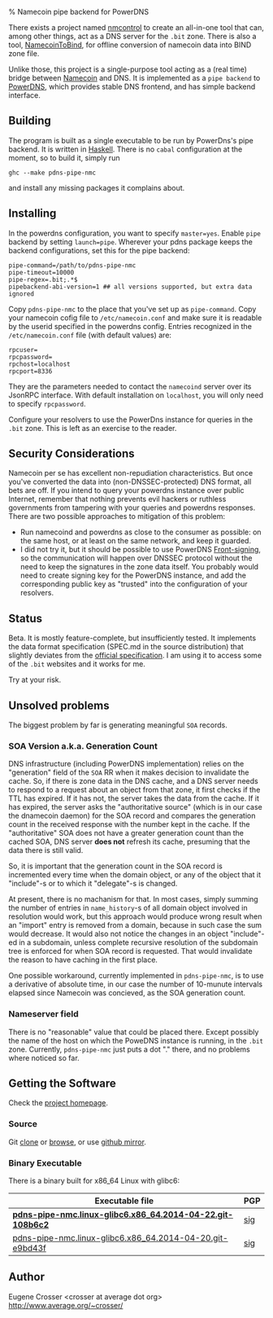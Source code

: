 % Namecoin pipe backend for PowerDNS

There exists a project named
[nmcontrol](https://github.com/namecoin/nmcontrol) to create an
all-in-one tool that can, among other things, act as a DNS server
for the `.bit` zone. There is also a tool,
[NamecoinToBind](https://github.com/namecoin/NamecoinToBind),
for offline conversion of namecoin data into BIND zone file.

Unlike those, this project is a single-purpose tool acting as a (real
time) bridge between [Namecoin](http://namecoin.info/) and DNS.
It is implemented as a `pipe backend` to
[PowerDNS](https://www.powerdns.com/), which provides stable DNS
frontend, and has simple backend interface.

## Building

The program is built as a single executable to be run by PowerDns's
pipe backend. It is written in [Haskell](http://www.haskell.org/).
There is no `cabal` configuration at the moment, so to build it,
simply run

```
ghc --make pdns-pipe-nmc
```

and install any missing packages it complains about.

## Installing

In the powerdns configuration, you want to specify `master=yes`.
Enable `pipe` backend by setting `launch=pipe`.
Wherever your pdns package keeps the backend configurations, set
this for the pipe backend:

```
pipe-command=/path/to/pdns-pipe-nmc
pipe-timeout=10000
pipe-regex=.bit;.*$
pipebackend-abi-version=1 ## all versions supported, but extra data ignored
```

Copy `pdns-pipe-nmc` to the place that you've set up as `pipe-command`.
Copy your namecoin cofig file to `/etc/namecoin.conf` and make sure it
is readable by the userid specified in the powerdns config. Entries
recognized in the `/etc/namecoin.conf` file (with default values) are:

```
rpcuser=
rpcpassword=
rpchost=localhost
rpcport=8336
```

They are the parameters needed to contact the `namecoind` server over
its JsonRPC interface. With default installation on `localhost`, you
will only need to specify `rpcpassword`.

Configure your resolvers to use the PowerDns instance for queries in
the `.bit` zone. This is left as an exercise to the reader.

## Security Considerations

Namecoin per se has excellent non-repudiation characteristics. But
once you've converted the data into (non-DNSSEC-protected) DNS
format, all bets are off. If you intend to query your powerdns
instance over public Internet, remember that nothing prevents evil
hackers or ruthless governments from tampering with your queries
and powerdns responses. There are two possible approaches to
mitigation of this problem:

* Run namecoind and powerdns as close to the consumer as
possible: on the same host, or at least on the same network, and
keep it guarded.
* I did not try it, but it should be possible to use PowerDNS
[Front-signing](http://doc.powerdns.com/html/dnssec-modes.html#dnssec-frontserver),
so the communication will happen over DNSSEC protocol without the
need to keep the signatures in the zone data itself. You probably
would need to create signing key for the PowerDNS instance, and add
the corresponding public key as "trusted" into the configuration of
your resolvers.

## Status

Beta. It is mostly feature-complete, but insufficiently tested.
It implements the data format specification (SPEC.md in the source
distribution) that slightly deviates from the
[official specification](https://wiki.namecoin.info/index.php?title=Domain_Name_Specification).
I am using it to access some of the `.bit` websites and it works
for me.

Try at your risk.

## Unsolved problems

The biggest problem by far is generating meaningful `SOA` records.

### SOA Version a.k.a. Generation Count

DNS infrastructure (including PowerDNS implementation) relies on the
"generation" field of the `SOA` RR when it makes decision to invalidate
the cache. So, if there is zone data in the DNS cache, and a DNS server
needs to respond to a request about an object from that zone, it first
checks if the TTL has expired. If it has not, the server takes the data
from the cache. If it has expired, the server asks the "authoritative
source" (which is in our case the dnamecoin daemon) for the SOA record
and compares the generation count in the received response with the
number kept in the cache. If the "authoritative" SOA does not have a
greater generation count than the cached SOA, DNS server **does not**
refresh its cache, presuming that the data there is still valid.

So, it is important that the generation count in the SOA record is
incremented every time when the domain object, or any of the object that
it "include"-s or to which it "delegate"-s is changed.

At present, there is no machanism for that. In most cases, simply
summing the number of entries in `name_history`-s of all domain object
involved in resolution would work, but this approach would produce
wrong result when an "import" entry is removed from a domain, because
in such case the sum would decrease. It would also not notice the
changes in an object "include"-ed in a subdomain, unless complete
recursive resolution of the subdomain tree is enforced for when
SOA record is requested. That would invalidate the reason to have
caching in the first place.

One possible workaround, currently implemented in `pdns-pipe-nmc`, is to
use a derivative of absolute time, in our case the number of 10-munute
intervals elapsed since Namecoin was concieved, as the SOA generation
count.

### Nameserver field

There is no "reasonable" value that could be placed there. Except
possibly the name of the host on which the PoweDNS instance is running,
in the `.bit` zone. Currently, `pdns-pipe-nmc` just puts a dot "."
there, and no problems where noticed so far.

## Getting the Software

Check the [project homepage](http://www.average.org/pdns-pipe-nmc/).

### Source

Git [clone](git://git.average.org/git/pdns-pipe-nmc.git) or
[browse](http://www.average.org/gitweb/?p=pdns-pipe-nmc.git;a=summary),
or use [github mirror](https://github.com/crosser/pdns-pipe-nmc).

### Binary Executable

There is a binary built for x86_64 Linux with glibc6:

| Executable file                                                                                                      | PGP                                                                 |
|----------------------------------------------------------------------------------------------------------------------|---------------------------------------------------------------------|
| [**pdns-pipe-nmc.linux-glibc6.x86_64.2014-04-22.git-108b6c2**](http://www.average.org/pdns-pipe-nmc/pdns-pipe-nmc.linux-glibc6.x86_64.2014-04-22.git-108b6c2) | [sig](http://www.average.org/pdns-pipe-nmc/pdns-pipe-nmc.linux-glibc6.x86_64.2014-04-22.git-108b6c2.sig) |
| [pdns-pipe-nmc.linux-glibc6.x86_64.2014-04-20.git-e9bd43f](http://www.average.org/pdns-pipe-nmc/pdns-pipe-nmc.linux-glibc6.x86_64.2014-04-20.git-e9bd43f) | [sig](http://www.average.org/pdns-pipe-nmc/pdns-pipe-nmc.linux-glibc6.x86_64.2014-04-20.git-e9bd43f.sig) |

## Author

Eugene Crosser \<crosser at average dot org\>    
<http://www.average.org/~crosser/>
